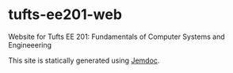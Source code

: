 # tufts-ee201-web
Website for Tufts EE 201: Fundamentals of Computer Systems and Engineeering

This site is statically generated using [Jemdoc](http://jemdoc.jaboc.net/).

